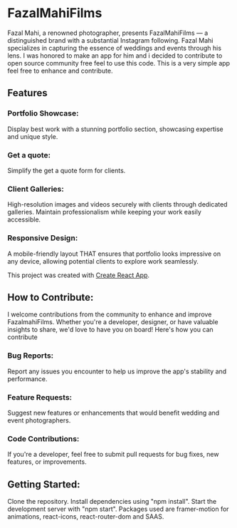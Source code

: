 # FazalMahiFilms
Fazal Mahi, a renowned photographer, presents FazalMahiFilms — a distinguished brand with a substantial Instagram following. Fazal Mahi specializes in capturing the essence of weddings and events through his lens. I was honored to make an app for him and i decided to contribute to open source community free feel to use this code. This is a very simple app feel free to enhance and contribute.

## Features 
### Portfolio Showcase:
Display best work with a stunning portfolio section, showcasing  expertise and unique style.

### Get a quote:
Simplify the get a quote form for clients.

### Client Galleries:
High-resolution images and videos securely with clients through dedicated galleries. Maintain professionalism while keeping your work easily accessible.

### Responsive Design:
A mobile-friendly layout THAT ensures that portfolio looks impressive on any device, allowing potential clients to explore work seamlessly.

This project was created with [Create React App](https://github.com/facebook/create-react-app).

## How to Contribute:
I welcome contributions from the community to enhance and improve FazalmahiFilms. Whether you're a developer, designer, or have valuable insights to share, we'd love to have you on board! Here's how you can contribute

### Bug Reports:
Report any issues you encounter to help us improve the app's stability and performance.

### Feature Requests:
Suggest new features or enhancements that would benefit wedding and event photographers.

### Code Contributions:
If you're a developer, feel free to submit pull requests for bug fixes, new features, or improvements.

## Getting Started:
Clone the repository.
Install dependencies using "npm install".
Start the development server with "npm start".
Packages used are framer-motion for animations, react-icons, react-router-dom and SAAS.
